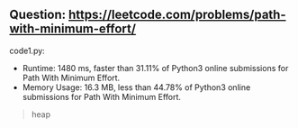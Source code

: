 ## Question: https://leetcode.com/problems/path-with-minimum-effort/

code1.py:
* Runtime: 1480 ms, faster than 31.11% of Python3 online submissions for Path With Minimum Effort.
* Memory Usage: 16.3 MB, less than 44.78% of Python3 online submissions for Path With Minimum Effort.
> heap